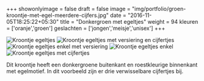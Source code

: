 +++
showonlyimage = false
draft = false
image = "img/portfolio/groen-kroontje-met-egel-meerdere-cijfers.jpg"
date = "2016-11-05T18:25:22+05:30"
title = "Donkergroen met egeltjes"
weight = 94
kleuren = ['oranje','groen']
geslachten = ['jongen','meisje','unisex']
+++
<!--more-->
![Kroontje egeltjes][1]
![Kroontje egeltjes met versiering en cijfertjes][2]
![Kroontje egeltjes enkel met versiering][3]
![Kroontje egeltjes enkel][4]
![Kroontje egeltjes met cijfertjes][5]

Dit kroontje heeft een donkergroene buitenkant en roestkleurige binnenkant met egelmotief. In dit voorbeeld zijn er drie verwisselbare cijfertjes bij.

[1]: /img/portfolio/groen-kroontje-met-egel-meerdere-cijfers.jpg
[2]: /img/portfolio/alternatieven/egeltjes_alles.jpg
[3]: /img/portfolio/alternatieven/egeltjes_enkel.jpg
[4]: /img/portfolio/alternatieven/egeltjes_plain.jpg
[5]: /img/portfolio/alternatieven/groen-kroontje-met-egel-meerdere-cijfers1.jpg
